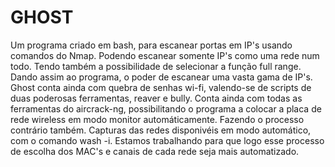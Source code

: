 # GHOST

Um programa criado em bash, para escanear portas em IP's usando comandos do Nmap. Podendo escanear somente IP's como uma rede num todo. Tendo também a possibilidade de selecionar a função full range. Dando assim ao programa, o poder de escanear uma vasta gama de IP's. Ghost conta ainda com quebra de senhas wi-fi, valendo-se de scripts de duas poderosas ferramentas, reaver e bully. Conta ainda com todas as ferramentas do aircrack-ng, possibilitando o programa a colocar a placa de rede wireless em modo monitor automáticamente. Fazendo o processo contrário também. Capturas das redes disponivéis em modo automático, com o comando wash -i. Estamos trabalhando para que logo esse processo de escolha dos MAC's e canais de cada rede seja mais automatizado.
